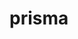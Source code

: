 <!-- generated by markdown-notes-tree -->

# prisma

<!-- optional markdown-notes-tree directory description starts here -->

<!-- optional markdown-notes-tree directory description ends here -->


